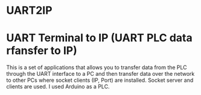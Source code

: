 # UART2IP
# UART Terminal to IP (UART PLC data rfansfer to IP)

This is a set of applications that allows you to transfer data from the PLC through the UART interface to a PC and then transfer data over the network to other PCs where socket clients (IP, Port) are installed. Socket server and clients are used. I used Arduino as a PLC.
